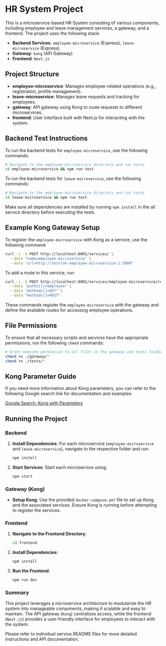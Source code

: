 # HR System Project

This is a microservice-based HR System consisting of various components, including employee and leave management services, a gateway, and a frontend. The project uses the following stack:

- **Backend Services**: `employee-microservice` (Express), `leave-microservice` (Express)
- **Gateway**: `kong` (API Gateway)
- **Frontend**: `Next.js`

## Project Structure

- **employee-microservice**: Manages employee-related operations (e.g., registration, profile management).
- **leave-microservice**: Manages leave requests and tracking for employees.
- **gateway**: API gateway using Kong to route requests to different microservices.
- **frontend**: User interface built with Next.js for interacting with the system.

## Backend Test Instructions

To run the backend tests for `employee-microservice`, use the following commands:

```sh
# Navigate to the employee-microservice directory and run tests
cd employee-microservice && npm run test
```

To run the backend tests for `leave-microservice`, use the following commands:

```sh
# Navigate to the employee-microservice directory and run tests
cd leave-microservice && npm run test
```

Make sure all dependencies are installed by running `npm install` in the all service directory before executing the tests.

## Example Kong Gateway Setup

To register the `employee-microservice` with Kong as a service, use the following command:

```sh
curl -i -X POST http://localhost:8001/services/ \
  --data "name=employee-microservice" \
  --data "url=http://testlnk-employee-microservice-1:3000"
```

To add a route to this service, run:

```sh
curl -i -X POST http://localhost:8001/services/employee-microservice/routes \
  --data "paths[]=/employee" \
  --data "methods[]=GET" \
  --data "methods[]=POST"
```

These commands register the `employee-microservice` with the gateway and define the available routes for accessing employee operations.

## File Permissions

To ensure that all necessary scripts and services have the appropriate permissions, run the following `chmod` commands:

```sh
# Grant execute permission to all files in the gateway and tests folders
chmod +x ./gateway/*
chmod +x ./tests/*
```

## Kong Parameter Guide

If you need more information about Kong parameters, you can refer to the following Google search link for documentation and examples:

[Google Search: Kong with Parameters](https://www.google.com/search?q=kong+with+param&oq=kong+with+param+&gs_lcrp=EgZjaHJvbWUyBggAEEUYOTIHCAEQIRigATIHCAIQIRigATIHCAMQIRigAdIBCDU2MTRqMGo3qAIAsAIA&sourceid=chrome&ie=UTF-8)

## Running the Project

### Backend

1. **Install Dependencies**: For each microservice (`employee-microservice` and `leave-microservice`), navigate to the respective folder and run:
   ```sh
   npm install
   ```

2. **Start Services**: Start each microservice using:
   ```sh
   npm start
   ```

### Gateway (Kong)

- **Setup Kong**: Use the provided `docker-compose.yml` file to set up Kong and the associated services. Ensure Kong is running before attempting to register the services.

### Frontend

1. **Navigate to the Frontend Directory**:
   ```sh
   cd frontend
   ```
2. **Install Dependencies**:
   ```sh
   npm install
   ```
3. **Run the Frontend**:
   ```sh
   npm run dev
   ```

### Summary
This project leverages a microservice architecture to modularize the HR system into manageable components, making it scalable and easy to maintain. The API gateway (`Kong`) centralizes access, while the frontend (`Next.js`) provides a user-friendly interface for employees to interact with the system.

Please refer to individual service README files for more detailed instructions and API documentation.
